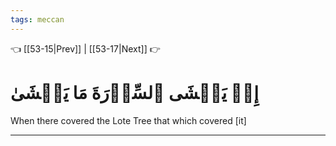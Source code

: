 ```yaml
---
tags: meccan
---
```


👈 [[53-15|Prev]] | [[53-17|Next]] 👉

# إِذۡ يَغۡشَى ٱلسِّدۡرَةَ مَا يَغۡشَىٰ

When there covered the Lote Tree that which covered [it]

---

